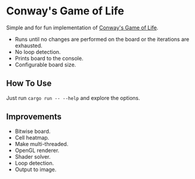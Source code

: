 # Conway's Game of Life

Simple and for fun implementation of [Conway's Game of Life](https://en.wikipedia.org/wiki/Conway%27s_Game_of_Life).

- Runs until no changes are performed on the board or the iterations are exhausted.
- No loop detection.
- Prints board to the console.
- Configurable board size.

## How To Use

Just run `cargo run -- --help` and explore the options.

## Improvements

- Bitwise board.
- Cell heatmap.
- Make multi-threaded.
- OpenGL renderer.
- Shader solver.
- Loop detection.
- Output to image.